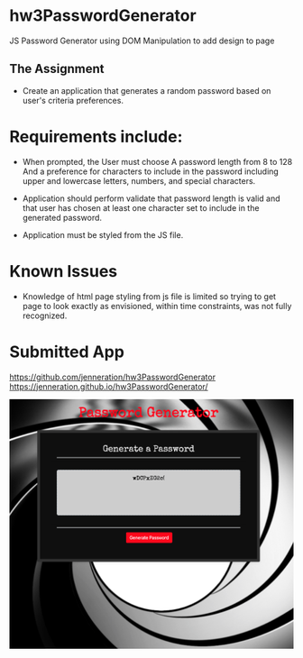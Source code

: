 # hw3PasswordGenerator
JS Password Generator using DOM Manipulation to add design to page

## The Assignment

- Create an application that generates a random password based on user's criteria preferences.


# Requirements include:

- When prompted, the User must choose
A password length from 8 to 128
And a preference for characters to include in the password including upper and lowercase letters, numbers, and special characters.

- Application should perform validate that password length is valid and that user has chosen at least one character set to include in the generated password.

- Application must be styled from the JS file.


# Known Issues

- Knowledge of html page styling from js file is limited so trying to get page to look exactly as envisioned, within time constraints, was not fully recognized.

# Submitted App

https://github.com/jenneration/hw3PasswordGenerator
https://jenneration.github.io/hw3PasswordGenerator/

![password generator demo](./Assets/AppScreenShot.png)

